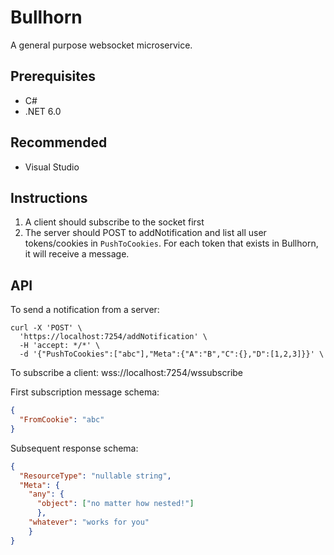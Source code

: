 # Bullhorn
A general purpose websocket microservice.

## Prerequisites
* C#
* .NET 6.0

## Recommended
* Visual Studio

## Instructions
1. A client should subscribe to the socket first
1. The server should POST to addNotification and list all user tokens/cookies in `PushToCookies`. For each token that exists in Bullhorn, it will receive a message.

## API
To send a notification from a server:
```
curl -X 'POST' \
  'https://localhost:7254/addNotification' \
  -H 'accept: */*' \
  -d '{"PushToCookies":["abc"],"Meta":{"A":"B","C":{},"D":[1,2,3]}}' \
```

To subscribe a client:
wss://localhost:7254/wssubscribe

First subscription message schema:
```json
{
  "FromCookie": "abc"
}
```

Subsequent response schema:
```json
{
  "ResourceType": "nullable string",
  "Meta": {
    "any": {
      "object": ["no matter how nested!"]
      }, 
    "whatever": "works for you"
    }
}
```